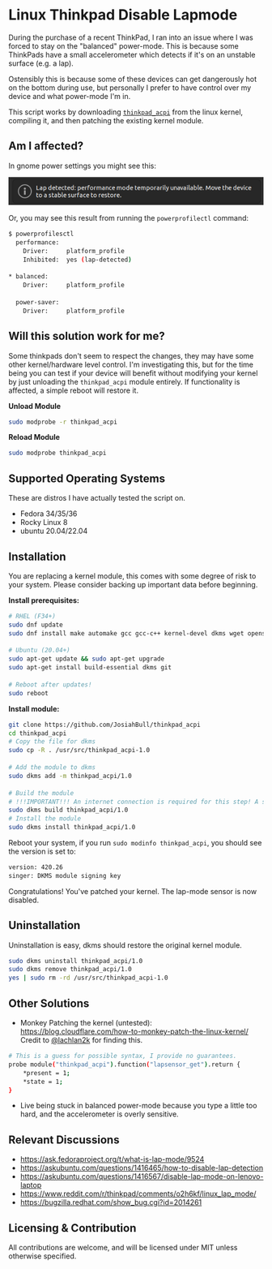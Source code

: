 # Linux Thinkpad Disable Lapmode

During the purchase of a recent ThinkPad, I ran into an issue where I was forced to stay on the "balanced" power-mode. This is because some ThinkPads have a small accelerometer which detects if it's on an unstable surface (e.g. a lap).

Ostensibly this is because some of these devices can get dangerously hot on the bottom during use, but personally I prefer to have control over my device and what power-mode I'm in.


This script works by downloading [`thinkpad_acpi`](https://github.com/torvalds/linux/blob/master/drivers/platform/x86/thinkpad_acpi.c) from the linux kernel, compiling it, and then patching the existing kernel module.


## Am I affected?
In gnome power settings you might see this:

<img src="./example-img.png" alt="screenshot of an output demonstrating lapmode enabled"/>

Or, you may see this result from running the `powerprofilectl` command:
```bash
$ powerprofilesctl
  performance:
    Driver:     platform_profile
    Inhibited:  yes (lap-detected)

* balanced:
    Driver:     platform_profile

  power-saver:
    Driver:     platform_profile

```

## Will this solution work for me?
Some thinkpads don't seem to respect the changes, they may have some other kernel/hardware level control. I'm investigating this, but for the time being you can test if your device will benefit without modifying your kernel by just unloading the `thinkpad_acpi` module entirely. If functionality is affected, a simple reboot will restore it.

**Unload Module**
```bash
sudo modprobe -r thinkpad_acpi
```
**Reload Module**
```bash
sudo modprobe thinkpad_acpi
```

## Supported Operating Systems
These are distros I have actually tested the script on.
- Fedora 34/35/36
- Rocky Linux 8
- ubuntu 20.04/22.04

## Installation

You are replacing a kernel module, this comes with some degree of risk to your system. Please consider backing up important data before beginning.

**Install prerequisites:**
```bash
# RHEL (F34+)
sudo dnf update
sudo dnf install make automake gcc gcc-c++ kernel-devel dkms wget openssl git

# Ubuntu (20.04+)
sudo apt-get update && sudo apt-get upgrade
sudo apt-get install build-essential dkms git

# Reboot after updates!
sudo reboot
```

**Install module:**
```bash
git clone https://github.com/JosiahBull/thinkpad_acpi
cd thinkpad_acpi
# Copy the file for dkms
sudo cp -R . /usr/src/thinkpad_acpi-1.0

# Add the module to dkms
sudo dkms add -m thinkpad_acpi/1.0

# Build the module
# !!!IMPORTANT!!! An internet connection is required for this step! A script will automatically download and patch files from the linux kernel. See scripts/download.sh for more information.
sudo dkms build thinkpad_acpi/1.0
# Install the module
sudo dkms install thinkpad_acpi/1.0
```

Reboot your system, if you run `sudo modinfo thinkpad_acpi`, you should see the version is set to:
```bash
version: 420.26
singer: DKMS module signing key
```

Congratulations! You've patched your kernel. The lap-mode sensor is now disabled.

## Uninstallation
Uninstallation is easy, dkms should restore the original kernel module.

```bash
sudo dkms uninstall thinkpad_acpi/1.0
sudo dkms remove thinkpad_acpi/1.0
yes | sudo rm -rd /usr/src/thinkpad_acpi-1.0
```

## Other Solutions

- Monkey Patching the kernel (untested): https://blog.cloudflare.com/how-to-monkey-patch-the-linux-kernel/ Credit to [@lachlan2k](https://github.com/lachlan2k) for finding this.
```bash
# This is a guess for possible syntax, I provide no guarantees.
probe module("thinkpad_acpi").function("lapsensor_get").return {
    *present = 1;
    *state = 1;
}
```
- Live being stuck in balanced power-mode because you type a little too hard, and the accelerometer is overly sensitive.

## Relevant Discussions

- https://ask.fedoraproject.org/t/what-is-lap-mode/9524
- https://askubuntu.com/questions/1416465/how-to-disable-lap-detection
- https://askubuntu.com/questions/1416567/disable-lap-mode-on-lenovo-laptop
- https://www.reddit.com/r/thinkpad/comments/o2h6kf/linux_lap_mode/
- https://bugzilla.redhat.com/show_bug.cgi?id=2014261

## Licensing & Contribution

All contributions are welcome, and will be licensed under MIT unless otherwise specified.